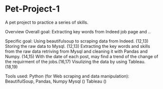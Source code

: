 # Pet-Project-1
A pet project to practice a series of skills.

Overview
Overall goal:
Extracting key words from Indeed job page and ..

Specific goal:
Using beautifulsoup to scraping data from Indeed. (12,13)
Storing the raw data to Mysql. (12,13)
Extracting the key words and skills from the raw data retriving from Mysql and cleaning it with Pandas and Numpy. (14,15)
With the date of each post, may find a trend of the change of the requirment of the jobs.(16,17)
Visulizing the data by using Tableau. (18,19)

Tools used:
Python (for Web scraping and data manipulation): BeautifulSoup, Pandas, Numpy
Mysql ()
Tableau ()





